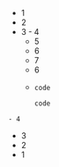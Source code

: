  - 1
  - 2
   - 3
    - 4
     - 5
      - 6
       - 7
      - 6
     -     code
     
           code
    - 4
   - 3
  - 2
 - 1
